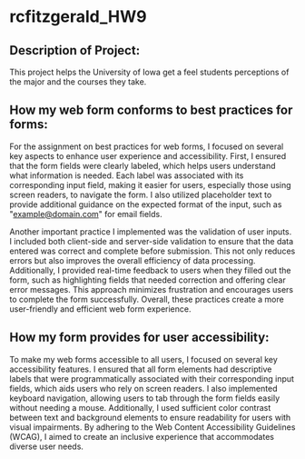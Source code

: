 # rcfitzgerald_HW9

## Description of Project:

This project helps the University of Iowa get a feel students perceptions of the major and the courses they take.

## How my web form conforms to best practices for forms:

For the assignment on best practices for web forms, I focused on several key aspects to enhance user experience and accessibility. First, I ensured that the form fields were clearly labeled, which helps users understand what information is needed. Each label was associated with its corresponding input field, making it easier for users, especially those using screen readers, to navigate the form. I also utilized placeholder text to provide additional guidance on the expected format of the input, such as "example@domain.com" for email fields.

Another important practice I implemented was the validation of user inputs. I included both client-side and server-side validation to ensure that the data entered was correct and complete before submission. This not only reduces errors but also improves the overall efficiency of data processing. Additionally, I provided real-time feedback to users when they filled out the form, such as highlighting fields that needed correction and offering clear error messages. This approach minimizes frustration and encourages users to complete the form successfully. Overall, these practices create a more user-friendly and efficient web form experience.

## How my form provides for user accessibility:

To make my web forms accessible to all users, I focused on several key accessibility features. I ensured that all form elements had descriptive labels that were programmatically associated with their corresponding input fields, which aids users who rely on screen readers. I also implemented keyboard navigation, allowing users to tab through the form fields easily without needing a mouse. Additionally, I used sufficient color contrast between text and background elements to ensure readability for users with visual impairments. By adhering to the Web Content Accessibility Guidelines (WCAG), I aimed to create an inclusive experience that accommodates diverse user needs.
